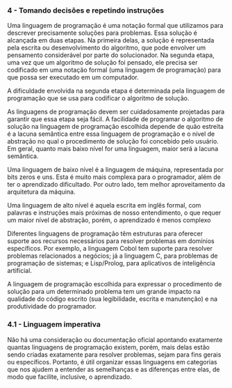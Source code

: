 ### 4 - Tomando decisões e repetindo instruções
Uma linguagem de programação é uma notação formal que utilizamos para descrever precisamente soluções para problemas. Essa solução é alcançada em duas etapas. Na primeira delas, a solução é representada pela escrita ou desenvolvimento do algoritmo, que pode envolver um pensamento considerável por parte do solucionador. Na segunda etapa, uma vez que um algoritmo de solução foi pensado, ele precisa ser codificado em uma notação formal (uma linguagem de programação) para que possa ser executado em um computador.

A dificuldade envolvida na segunda etapa é determinada pela linguagem de programação que se usa para codificar o algoritmo de solução.

As linguagens de programação devem ser cuidadosamente projetadas para garantir que essa etapa seja fácil. A facilidade de programar o algoritmo de solução na linguagem de programação escolhida depende de quão estreita é a lacuna semântica entre essa linguagem de programação e o nível de abstração no qual o procedimento de solução foi concebido pelo usuário. Em geral, quanto mais baixo nível for uma linguagem, maior será a lacuna semântica.

Uma linguagem de baixo nível é a linguagem de máquina, representada por bits zeros e uns. Esta é muito mais complexa para o programador, além de ter o aprendizado dificultado. Por outro lado, tem melhor aproveitamento da arquitetura da máquina.

Uma linguagem de alto nível é aquela escrita em inglês formal, com palavras e instruções mais próximas de nosso entendimento, o que requer um maior nível de abstração, porém, o aprendizado é menos complexo

Diferentes linguagens de programação têm estruturas para oferecer suporte aos recursos necessários para resolver problemas em domínios específicos. Por exemplo, a linguagem Cobol tem suporte para resolver problemas relacionados a negócios; já a linguagem C, para problemas de programação de sistemas; e Lisp/Prolog, para aplicativos de inteligência artificial.

A linguagem de programação escolhida para expressar o procedimento de solução para um determinado problema tem um grande impacto na qualidade do código escrito (sua legibilidade, escrita e manutenção) e na produtividade do programador.

### 4.1 - Linguagem imperativa
Não há uma consideração ou documentação oficial apontando exatamente quantas linguagens de programação existem, porém, mais delas estão sendo criadas exatamente para resolver problemas, sejam para fins gerais ou específicos. Portanto, é útil organizar essas linguagens em categorias que nos ajudem a entender as semelhanças e as diferenças entre elas, de modo que facilite, inclusive, o aprendizado.